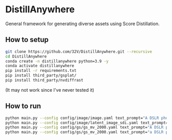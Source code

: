 # DistillAnywhere
General framework for generating diverse assets using Score Distillation.

## How to setup

``` bash
git clone https://github.com/32V/DistillAnywhere.git --recursive
cd DistillAnywhere
conda create -n distillanywhere python=3.9 -y
conda activate distillanywhere
pip install -r requirements.txt
pip install third_party/gsplat/
pip install third_party/nvdiffrast
```

(It may not work since I've never tested it)

## How to run

```bash
python main.py --config config/image/image.yaml text_prompt="A DSLR photo of a cat"
python main.py --config config/image/latent_image_sdi.yaml text_prompt="A DSLR photo of a cat"
python main.py --config config/gs/gs_mv_2000.yaml text_prompt="A DSLR photo of a rabbit on a pancake"
python main.py --config config/gs/gs_mv_2000.yaml text_prompt="a DSLR photo of face of a man, best quality, high quality, extremely detailed, good geometry" mesh_path=face.obj
```
